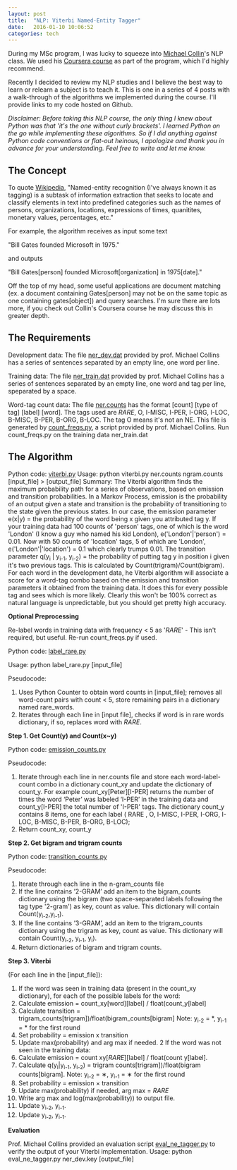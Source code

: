 ```yaml
---
layout: post
title:  "NLP: Viterbi Named-Entity Tagger"
date:   2016-01-10 10:06:52
categories: tech
---
```


During my MSc program, I was lucky to squeeze into [Michael Collin](http://www.cs.columbia.edu/~mcollins/)'s NLP class. We used his [Coursera course](https://www.coursera.org/course/nlangp) as part of the program, which I'd highly recommend.

Recently I decided to review my NLP studies and I believe the best way to learn or relearn a subject is to teach it. This is one in a series of 4 posts with a walk-through of the algorithms we implemented during the course. I'll provide links to my code hosted on Github.

*Disclaimer: Before taking this NLP course, the only thing I knew about Python was that 'it's the one without curly brackets'. I learned Python on the go while implementing these algorithms. So if I did anything against Python code conventions or flat-out heinous, I apologize and thank you in advance for your understanding. Feel free to write and let me know.*

## The Concept

To quote [Wikipedia](https://en.wikipedia.org/wiki/Named-entity_recognition), "Named-entity recognition (I've always known it as tagging) is a subtask of information extraction that seeks to locate and classify elements in text into predefined categories such as the names of persons, organizations, locations, expressions of times, quanitites, monetary values, percentages, etc."

For example, the algorithm receives as input some text

"Bill Gates founded Microsoft in 1975."

and outputs

"Bill Gates[person] founded Microsoft[organization] in 1975[date]."

Off the top of my head, some useful applications are document matching (ex. a document containing Gates[person] may not be on the same topic as one containing gates[object]) and query searches. I'm sure there are lots more, if you check out Collin's Coursera course he may discuss this in greater depth.

## The Requirements

Development data: The file [ner_dev.dat](https://github.com/JLouback/nlp-viterbi/blob/master/ner_dev.dat) provided by prof. Michael Collins has a series of sentences separated by an empty line, one word per line.

Training data: The file [ner_train.dat](https://github.com/JLouback/nlp-viterbi/blob/master/ner_train.dat) provided by prof. Michael Collins has a series of sentences separated by an empty line, one word and tag per line, speparated by a space.

Word-tag count data: The file [ner.counts](https://github.com/JLouback/nlp-viterbi/blob/master/ner.counts) has the format [count] [type of tag] [label] [word]. The tags used are _RARE_, O, I-MISC, I-PER, I-ORG, I-LOC, B-MISC, B-PER, B-ORG, B-LOC. The tag O means it's not an NE. This file is generated by [count_freqs.py](https://github.com/JLouback/nlp-viterbi/blob/master/count_freqs.py), a script provided by prof. Michael Collins. Run count_freqs.py on the training data ner_train.dat


## The Algorithm
Python code: [viterbi.py](https://github.com/JLouback/nlp-viterbi/blob/master/viterbi.py)
Usage: python viterbi.py ner.counts ngram.counts [input_file] > [output_file]
Summary: The Viterbi algorithm finds the maximum probability path for a series of observations, based on emission and transition probabilities. In a Markov Process, emission is the probability of an output given a state and transition is the probability of transitioning to the state given the previous states. In our case, the emission parameter e(x|y) = the probability of the word being x given you attributed tag y. If your training data had 100 counts of 'person' tags, one of which is the word 'London' (I know a guy who named his kid London), e('London'|'person') = 0.01. Now with 50 counts of 'location' tags, 5 of which are 'London', e('London'|'location') = 0.1 which clearly trumps 0.01. The transition parameter q(y<sub>i</sub> | y<sub>i-1</sub>, y<sub>i-2</sub>) = the probability of putting tag y in position i given it's two previous tags. This is calculated by Count(trigram)/Count(bigram). For each word in the development data, he Viterbi algorithm will associate a score for a word-tag combo based on the emission and transition parameters it obtained from the training data. It does this for every possible tag and sees which is more likely. Clearly this won't be 100% correct as natural language is unpredictable, but you should get pretty high accuracy.

**Optional Preprocessing**

Re-label words in training data with frequency < 5 as '_RARE_' - This isn't required, but useful. Re-run count_freqs.py if used.

Python code: [label_rare.py](https://github.com/JLouback/nlp-viterbi/blob/master/label_rare.py)

Usage: python label_rare.py [input_file]

Pseudocode:

1. Uses Python Counter to obtain word counts in [input_file]; removes all word-count pairs with count < 5, store remaining pairs in a dictionary named rare_words.
2. Iterates through each line in [input file], checks if word is in rare words dictionary, if so, replaces word with _RARE_.


**Step 1. Get Count(y) and Count(x~y)**

Python code: [emission_counts.py](https://github.com/JLouback/nlp-viterbi/blob/master/emission_counts.py)

Pseudocode:

1. Iterate through each line in ner.counts file and store each word-label-count combo in a dictionary count_xy and update the dictionary of count_y. For example count_xy[Peter][I-PER] returns the number of times the word ‘Peter’ was labeled ‘I-PER’ in the training data and count_y[I-PER] the total number of 'I-PER' tags. The dictionary count_y contains 8 items, one for each label ( RARE , O, I-MISC, I-PER, I-ORG, I-LOC, B-MISC, B-PER, B-ORG, B-LOC);
2. Return count_xy, count_y

**Step 2. Get bigram and trigram counts**

Python code: [transition_counts.py](https://github.com/JLouback/nlp-viterbi/blob/master/)

Pseudocode:

1. Iterate through each line in the n-gram_counts file
  1. If the line contains ’2-GRAM’ add an item to the bigram_counts dictionary using the bigram (two space-separated labels following the tag type '2-gram') as key, count as value. This dictionary will contain Count(y<sub>i-2</sub>,y<sub>i-1</sub>).
  2. If the line contains ’3-GRAM’, add an item to the trigram_counts dictionary using the trigram as key, count as value. This dictionary will contain Count(y<sub>i-2</sub>, y<sub>i-1</sub>, y<sub>i</sub>).
2. Return dictionaries of bigram and trigram counts.

**Step 3. Viterbi**

(For each line in the [input_file]):

1. If the word was seen in training data (present in the count_xy dictionary), for each of the possible labels for the word:
  1. Calculate emission = count_xy[word][label] / float(count_y[label]
  2. Calculate transition = trigram_counts[trigram])/float(bigram_counts[bigram] Note: y<sub>i-2</sub> = *, y<sub>i-1</sub> = * for the first round
  3. Set probability = emission x transition
  4. Update max(probability) and arg max if needed.
2 If the word was not seen in the training data:
  1. Calculate emission = count xy[_RARE_][label] / float(count y[label].
  2. Calculate q(y<sub>i</sub>|y<sub>i-1</sub>, y<sub>i-2</sub>) = trigram counts[trigram])/float(bigram counts[bigram]. Note: y<sub>i-2</sub> = ∗, y<sub>i-1</sub> = ∗ for the first round
  3. Set probability = emission × transition
  4. Update max(probability) if needed, arg max = _RARE_
3. Write arg max and log(max(probability)) to output file.
4. Update y<sub>i-2</sub>, y<sub>i-1</sub>.
4. Update y<sub>i-2</sub>, y<sub>i-1</sub>.


**Evaluation**

Prof. Michael Collins provided an evaluation script [eval_ne_tagger.py](https://github.com/JLouback/nlp-viterbi/blob/master/eval_ne_tagger.py) to verify the output of your Viterbi implementation.
Usage: python eval_ne_tagger.py ner_dev.key [output_file]

